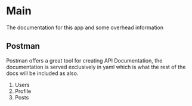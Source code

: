 # Main

The documentation for this app and some overhead information

## Postman

Postman offers a great tool for creating API Documentation, the documentation is served exclusively in yaml which is what the rest of the docs will be included as also.

1.  Users
2.  Profile
3.  Posts
